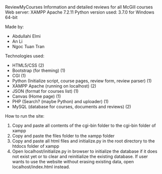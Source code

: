 ReviewMyCourses
Information and detailed reviews for all McGill courses
Web server: XAMPP Apache 7.2.11
Python version used: 3.7.0 for Windows 64-bit

Made by:
* Abdullahi Elmi
* An Li
* Ngoc Tuan Tran

Technologies used:
* HTML5/CSS (2)
* Bootstrap (for theming) (1)
* CGI (1)
* Python (Initialize script, course pages, review form, review parser) (1)
* XAMPP Apache (running on localhost) (2)
* JSON (format for courses list) (1)
* Canvas (Home page) (1)
* PHP (Search? (maybe Python) and uploader) (1)
* MySQL (database for courses, documents and reviews) (2)

How to run the site:
1. Copy and paste all contents of the cgi-bin folder to the cgi-bin folder of xampp
2. Copy and paste the files folder to the xampp folder
3. Copy and paste all html files and initialize.py in the root directory to the htdocs folder of xampp
4. Open localhost/initialize.py in browser to initialize the database if it does not exist yet or to clear and reinitialize the existing database. If user wants to use the website without erasing existing data, open localhost/index.html instead.
